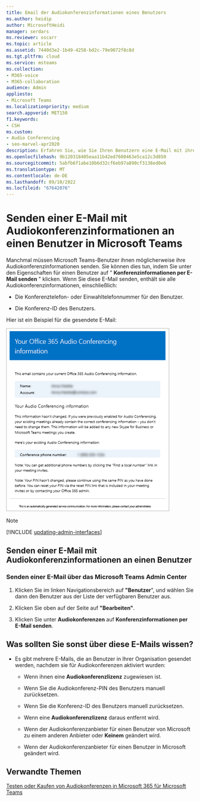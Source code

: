 ```yaml
---
title: Email der Audiokonferenzinformationen eines Benutzers
ms.author: heidip
author: MicrosoftHeidi
manager: serdars
ms.reviewer: oscarr
ms.topic: article
ms.assetid: 7440d3e2-1b49-4258-bd2c-79e9072f8c8d
ms.tgt.pltfrm: cloud
ms.service: msteams
ms.collection:
- M365-voice
- M365-collaboration
audience: Admin
appliesto:
- Microsoft Teams
ms.localizationpriority: medium
search.appverid: MET150
f1.keywords:
- CSH
ms.custom:
- Audio Conferencing
- seo-marvel-apr2020
description: Erfahren Sie, wie Sie Ihren Benutzern eine E-Mail mit ihren Audiokonferenzinformationen in Microsoft Teams senden.
ms.openlocfilehash: 9b120318405eaa11b42ed7600463e5ca12c3d850
ms.sourcegitcommit: 5abfb6f1abe10b6d32cf6eb97a890cf3138ed0e6
ms.translationtype: MT
ms.contentlocale: de-DE
ms.lasthandoff: 09/10/2022
ms.locfileid: "67642076"
---
```

# <a name="send-an-email-to-a-user-with-their-audio-conferencing-information-in-microsoft-teams"></a>Senden einer E-Mail mit Audiokonferenzinformationen an einen Benutzer in Microsoft Teams

Manchmal müssen Microsoft Teams-Benutzer ihnen möglicherweise ihre Audiokonferenzinformationen senden. Sie können dies tun, indem Sie unter den Eigenschaften für einen Benutzer auf " **Konferenzinformationen per E-Mail senden** " klicken. Wenn Sie diese E-Mail senden, enthält sie alle Audiokonferenzinformationen, einschließlich:
  
- Die Konferenztelefon- oder Einwahltelefonnummer für den Benutzer.

- Die Konferenz-ID des Benutzers.

Hier ist ein Beispiel für die gesendete E-Mail:

![Beispiel für eine E-Mail-Nachricht mit Einwahlkonferenzen.](media/teams-send-email-to-user-with-audio-conferencing-image1.png)

> [!NOTE]
> [!INCLUDE [updating-admin-interfaces](includes/updating-admin-interfaces.md)]
  
## <a name="send-an-email-with-audio-conferencing-information-to-a-user"></a>Senden einer E-Mail mit Audiokonferenzinformationen an einen Benutzer

### <a name="sending-an-email-using-the-microsoft-teams-admin-center"></a>Senden einer E-Mail über das Microsoft Teams Admin Center

1. Klicken Sie im linken Navigationsbereich auf **"Benutzer**", und wählen Sie dann den Benutzer aus der Liste der verfügbaren Benutzer aus.

2. Klicken Sie oben auf der Seite auf **"Bearbeiten"**.

3. Klicken Sie unter **Audiokonferenzen** auf **Konferenzinformationen per E-Mail senden**.

## <a name="what-else-should-you-know-about-this-email"></a>Was sollten Sie sonst über diese E-Mails wissen?

- Es gibt mehrere E-Mails, die an Benutzer in Ihrer Organisation gesendet werden, nachdem sie für Audiokonferenzen aktiviert wurden:

  - Wenn ihnen eine **Audiokonferenzlizenz** zugewiesen ist.

  - Wenn Sie die Audiokonferenz-PIN des Benutzers manuell zurücksetzen.

  - Wenn Sie die Konferenz-ID des Benutzers manuell zurücksetzen.

  - Wenn eine **Audiokonferenzlizenz** daraus entfernt wird.

  - Wenn der Audiokonferenzanbieter für einen Benutzer von Microsoft zu einem anderen Anbieter oder **Keinem** geändert wird.

  - Wenn der Audiokonferenzanbieter für einen Benutzer in Microsoft geändert wird.
  
## <a name="related-topics"></a>Verwandte Themen

[Testen oder Kaufen von Audiokonferenzen in Microsoft 365 für Microsoft Teams](try-or-purchase-audio-conferencing-in-office-365-for-teams.md)
